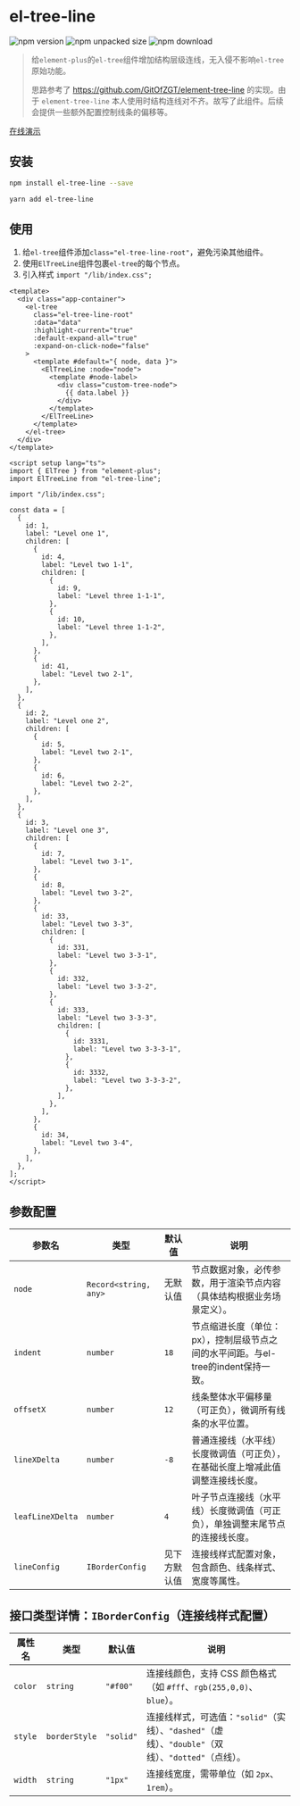 # el-tree-line

![npm version](https://img.shields.io/npm/v/el-tree-line)
![npm unpacked size](https://img.shields.io/npm/unpacked-size/el-tree-line)
![npm download](https://img.shields.io/npm/dt/el-tree-line)

> 给`element-plus`的`el-tree`组件增加结构层级连线，无入侵不影响`el-tree`原始功能。
>
> 思路参考了 https://github.com/GitOfZGT/element-tree-line 的实现。由于 `element-tree-line` 本人使用时结构连线对不齐。故写了此组件。后续会提供一些额外配置控制线条的偏移等。

[在线演示](https://thesunset.github.io/el-tree-line/)

## 安装

```bash
npm install el-tree-line --save
```

```bash
yarn add el-tree-line
```

## 使用
1. 给`el-tree`组件添加`class="el-tree-line-root"`，避免污染其他组件。
2. 使用`ElTreeLine`组件包裹`el-tree`的每个节点。
3. 引入样式 `import "/lib/index.css";`
```vue
<template>
  <div class="app-container">
    <el-tree
      class="el-tree-line-root"
      :data="data"
      :highlight-current="true"
      :default-expand-all="true"
      :expand-on-click-node="false"
    >
      <template #default="{ node, data }">
        <ElTreeLine :node="node">
          <template #node-label>
            <div class="custom-tree-node">
              {{ data.label }}
            </div>
          </template>
        </ElTreeLine>
      </template>
    </el-tree>
  </div>
</template>

<script setup lang="ts">
import { ElTree } from "element-plus";
import ElTreeLine from "el-tree-line";

import "/lib/index.css";

const data = [
  {
    id: 1,
    label: "Level one 1",
    children: [
      {
        id: 4,
        label: "Level two 1-1",
        children: [
          {
            id: 9,
            label: "Level three 1-1-1",
          },
          {
            id: 10,
            label: "Level three 1-1-2",
          },
        ],
      },
      {
        id: 41,
        label: "Level two 2-1",
      },
    ],
  },
  {
    id: 2,
    label: "Level one 2",
    children: [
      {
        id: 5,
        label: "Level two 2-1",
      },
      {
        id: 6,
        label: "Level two 2-2",
      },
    ],
  },
  {
    id: 3,
    label: "Level one 3",
    children: [
      {
        id: 7,
        label: "Level two 3-1",
      },
      {
        id: 8,
        label: "Level two 3-2",
      },
      {
        id: 33,
        label: "Level two 3-3",
        children: [
          {
            id: 331,
            label: "Level two 3-3-1",
          },
          {
            id: 332,
            label: "Level two 3-3-2",
          },
          {
            id: 333,
            label: "Level two 3-3-3",
            children: [
              {
                id: 3331,
                label: "Level two 3-3-3-1",
              },
              {
                id: 3332,
                label: "Level two 3-3-3-2",
              },
            ],
          },
        ],
      },
      {
        id: 34,
        label: "Level two 3-4",
      },
    ],
  },
];
</script>
```

## 参数配置

| 参数名           | 类型                  | 默认值       | 说明                                                         |
| ---------------- | --------------------- | ------------ | ------------------------------------------------------------ |
| `node`           | `Record<string, any>` | 无默认值     | 节点数据对象，必传参数，用于渲染节点内容（具体结构根据业务场景定义）。 |
| `indent`         | `number`              | `18`         | 节点缩进长度（单位：px），控制层级节点之间的水平间距。与el-tree的indent保持一致。 |
| `offsetX`        | `number`              | `12`         | 线条整体水平偏移量（可正负），微调所有线条的水平位置。       |
| `lineXDelta`     | `number`              | `-8`         | 普通连接线（水平线）长度微调值（可正负），在基础长度上增减此值调整连接线长度。 |
| `leafLineXDelta` | `number`              | `4`          | 叶子节点连接线（水平线）长度微调值（可正负），单独调整末尾节点的连接线长度。 |
| `lineConfig`     | `IBorderConfig`       | 见下方默认值 | 连接线样式配置对象，包含颜色、线条样式、宽度等属性。         |

## 接口类型详情：`IBorderConfig`（连接线样式配置）

| 属性名  | 类型          | 默认值    | 说明                                                         |
| ------- | ------------- | --------- | ------------------------------------------------------------ |
| `color` | `string`      | `"#f00"`  | 连接线颜色，支持 CSS 颜色格式（如 `#fff`、`rgb(255,0,0)`、`blue`）。 |
| `style` | `borderStyle` | `"solid"` | 连接线样式，可选值：`"solid"`（实线）、`"dashed"`（虚线）、`"double"`（双线）、`"dotted"`（点线）。 |
| `width` | `string`      | `"1px"`   | 连接线宽度，需带单位（如 `2px`、`1rem`）。                   |
